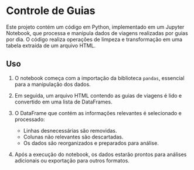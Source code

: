 # Controle de Guias

Este projeto contém um código em Python, implementado em um Jupyter Notebook, que processa e manipula dados de viagens realizadas por guias por dia. 
O código realiza operações de limpeza e transformação em uma tabela extraída de um arquivo HTML.

## Uso

1. O notebook começa com a importação da biblioteca `pandas`, essencial para a manipulação dos dados.
2. Em seguida, um arquivo HTML contendo as guias de viagens é lido e convertido em uma lista de DataFrames.
3. O DataFrame que contém as informações relevantes é selecionado e processado:
   - Linhas desnecessárias são removidas.
   - Colunas não relevantes são descartadas.
   - Os dados são reorganizados e preparados para análise.

4. Após a execução do notebook, os dados estarão prontos para análises adicionais ou exportação para outros formatos.
